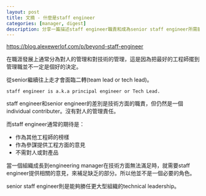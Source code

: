 ```yaml
---
layout: post
title: 文摘 - 什麼是staff engineer
categories: [manager, digest]
description: 分享一篇描述staff engineer職責和成為senior staff engineer所需能力的文章
---
```


<https://blog.alexewerlof.com/p/beyond-staff-engineer>

在職涯發展上通常分為對人的管理和對技術的管理，這是因為把最好的工程師擺到管理職並不一定是個好的決定。

從senior繼續往上走才會面臨二轉(team lead or tech lead)。

```
staff engineer is a.k.a principal engineer or Tech Lead.
```

staff engineer和senior engineer的差別是技術方面的職責，但仍然是一個individual contributer。沒有對人的管理責任。

而staff engineer通常的期待是：

- 作為其他工程師的榜樣
- 作為參謀提供工程方面的意見
- 不需對人或對產品

當一個組織成長到engineering manager在技術方面無法滿足時，就需要staff engineer提供相關的意見，來補足缺乏的部分。所以他並不是一個必要的角色。

senior staff engineer則是能夠勝任更大型組織的technical leadership。